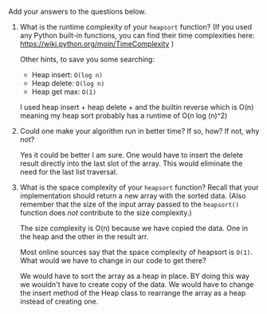 Add your answers to the questions below.

1. What is the runtime complexity of your `heapsort` function? (If you used any
   Python built-in functions, you can find their time complexities here:
   https://wiki.python.org/moin/TimeComplexity )

   Other hints, to save you some searching:

   * Heap insert: `O(log n)`
   * Heap delete: `O(log n)`
   * Heap get max: `O(1)`

   I used heap insert + heap delete + and the builtin reverse which is O(n)
   meaning my heap sort probably has a runtime of O(n log (n)^2)

2. Could one make your algorithm run in better time? If so, how? If not, why
   not?

   Yes it could be better I am sure. One would have to insert the delete result directly into the last
   slot of the array. This would eliminate the need for the last list traversal.

3. What is the space complexity of your `heapsort` function? Recall that your
   implementation should return a new array with the sorted data. (Also remember
   that the size of the input array passed to the `heapsort()` function does
   _not_ contribute to the size complexity.)

   The size complexity is O(n) because we have copied the data. One in the heap and the other in the result arr.

   Most online sources say that the space complexity of heapsort is `O(1)`. What
   would we have to change in our code to get there?

   We would have to sort the array as a heap in place. BY doing this way we wouldn't have to create copy of the data. We would have to change the insert method of the Heap class to rearrange the array as a heap instead of creating one.